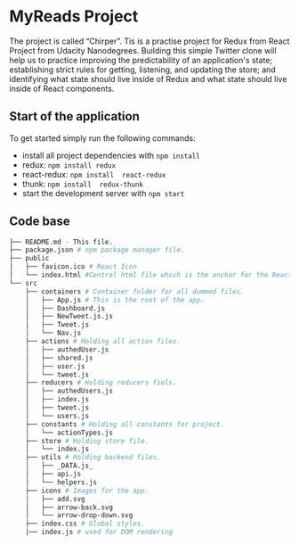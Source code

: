 # MyReads Project

The project is called “Chirper”. Tis is a practise project for Redux from React Project from Udacity Nanodegrees. Building this simple Twitter clone will help us to practice improving the predictability of an application's state; establishing strict rules for getting, listening, and updating the store; and identifying what state should live inside of Redux and what state should live inside of React components.

## Start of the application

To get started simply run the following commands:

* install all project dependencies with `npm install`
* redux: `npm install redux`
* react-redux: `npm install  react-redux`
* thunk: `npm install  redux-thunk`
* start the development server with `npm start`

## Code base
```bash
├── README.md - This file.
├── package.json # npm package manager file. 
├── public
│   ├── favicon.ico # React Icon
│   └── index.html #Central html file which is the anchor for the React app
└── src
    ├── containers # Container folder for all dummed files. 
    │   ├── App.js # This is the root of the app.
    │   ├── Dashboard.js
    │   ├── NewTweet.js.js
    │   ├── Tweet.js
    │   └── Nav.js
    ├── actions # Holding all action files. 
    │   ├── authedUser.js
    │   ├── shared.js
    │   ├── user.js
    │   └── tweet.js
    ├── reducers # Holding reducers fiels. 
    │   ├── authedUsers.js
    │   ├── index.js
    │   ├── tweet.js
    │   └── users.js
    ├── constants # Holding all constants for project. 
    │   └── actionTypes.js
    ├── store # Holding store file. 
    │   └── index.js
    ├── utils # Holding backend files. 
    │   ├── _DATA.js_
    │   ├── api.js
    │   └── helpers.js
    ├── icons # Images for the app. 
    │   ├── add.svg
    │   ├── arrow-back.svg
    │   └── arrow-drop-down.svg
    ├── index.css # Global styles. 
    |── index.js # used for DOM rendering 
```
